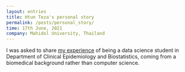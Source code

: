 ```yaml
---
layout: entries
title: Htun Teza's personal story
permalink: /posts/personal_story/
time: 17th June, 2021
company: Mahidol University, Thailand
---
```


I was asked to share [my experience](https://www.rama.mahidol.ac.th/ceb/content/htun-tezas-personal-story "CEB-RAMA-MU") of being a data science student in Department of Clinical Epidemiology and Biostatistics, coming from a biomedical background rather than computer science.